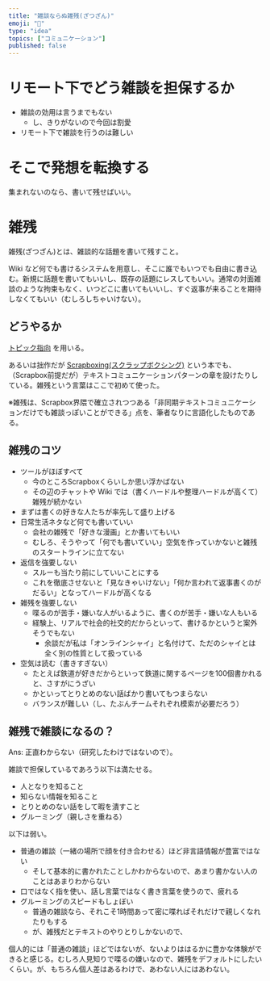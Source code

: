 ```yaml
---
title: "雑談ならぬ雑残(ざつざん)"
emoji: "📝"
type: "idea"
topics: ["コミュニケーション"]
published: false
---
```


# リモート下でどう雑談を担保するか
- 雑談の効用は言うまでもない
    - し、きりがないので今回は割愛
- リモート下で雑談を行うのは難しい

# そこで発想を転換する
集まれないのなら、書いて残せばいい。

# 雑残
雑残(ざつざん)とは、雑談的な話題を書いて残すこと。

Wiki など何でも書けるシステムを用意し、そこに誰でもいつでも自由に書き込む。新規に話題を書いてもいいし、既存の話題にレスしてもいい。通常の対面雑談のような拘束もなく、いつどこに書いてもいいし、すぐ返事が来ることを期待しなくてもいい（むしろしちゃいけない）。

## どうやるか
[トピック指向](2022-06-15-topic-oriented) を用いる。

あるいは拙作だが [Scrapboxing(スクラップボクシング)](https://www.amazon.co.jp/gp/product/B09YLFQZ29) という本でも、（Scrapbox前提だが）テキストコミュニケーションパターンの章を設けたりしている。雑残という言葉はここで初めて使った。

※雑残は、Scrapbox界隈で確立されつつある「非同期テキストコミュニケーションだけでも雑談っぽいことができる」点を、筆者なりに言語化したものである。

## 雑残のコツ
- ツールがほぼすべて
    - 今のところScrapboxくらいしか思い浮かばない
    - その辺のチャットや Wiki では（書くハードルや整理ハードルが高くて）雑残が続かない
- まずは書くの好きな人たちが率先して盛り上げる
- 日常生活ネタなど何でも書いていい
    - 会社の雑残で「好きな漫画」とか書いてもいい
    - むしろ、そうやって「何でも書いていい」空気を作っていかないと雑残のスタートラインに立てない
- 返信を強要しない
    - スルーも当たり前にしていいことにする
    - これを徹底させないと「見なきゃいけない」「何か言われて返事書くのがだるい」となってハードルが高くなる
- 雑残を強要しない
    - 喋るのが苦手・嫌いな人がいるように、書くのが苦手・嫌いな人もいる
    - 経験上、リアルで社会的社交的だからといって、書けるかというと案外そうでもない
        - 余談だが私は「オンラインシャイ」と名付けて、ただのシャイとは全く別の性質として扱っている
- 空気は読む（書きすぎない）
    - たとえば鉄道が好きだからといって鉄道に関するページを100個書かれると、さすがにうざい
    - かといってとりとめのない話ばかり書いてもつまらない
    - バランスが難しい（し、たぶんチームそれぞれ模索が必要だろう）

## 雑残で雑談になるの？
Ans: 正直わからない（研究したわけではないので）。

雑談で担保しているであろう以下は満たせる。

- 人となりを知ること
- 知らない情報を知ること
- とりとめのない話をして暇を潰すこと
- グルーミング（親しさを重ねる）

以下は弱い。

- 普通の雑談（一緒の場所で顔を付き合わせる）ほど非言語情報が豊富ではない
    - そして基本的に書かれたことしかわからないので、あまり書かない人のことはあまりわからない
- 口ではなく指を使い、話し言葉ではなく書き言葉を使うので、疲れる
- グルーミングのスピードもしょぼい
    - 普通の雑談なら、それこそ1時間あって密に喋ればそれだけで親しくなれたりもする
    - が、雑残だとテキストのやりとりしかないので、

個人的には「普通の雑談」ほどではないが、ないよりははるかに豊かな体験ができると感じる。むしろ人見知りで喋るの嫌いなので、雑残をデフォルトにしたいくらい。が、もちろん個人差はあるわけで、あわない人にはあわない。




